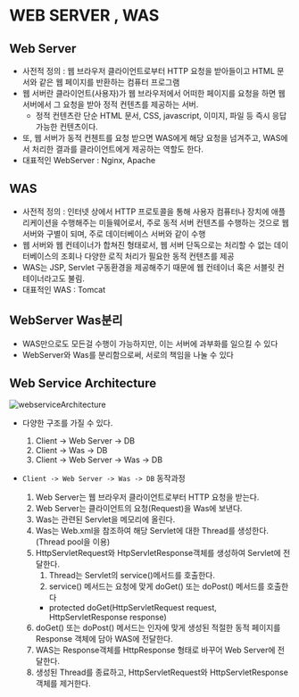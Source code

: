 # WEB SERVER , WAS

## Web Server

- 사전적 정의 : 웹 브라우저 클라이언트로부터 HTTP 요청을 받아들이고 HTML 문서와 같은 웹 페이지를 반환하는 컴퓨터 프로그램
- 웹 서버란 클라이언트(사용자)가 웹 브라우저에서 어떠한 페이지를 요청을 하면 웹 서버에서 그 요청을 받아 정적 컨텐츠를 제공하는 서버.
  - 정적 컨텐츠란 단순 HTML 문서, CSS, javascript, 이미지, 파일 등 즉시 응답 가능한 컨텐츠이다.
- 또, 웹 서버가 동적 컨첸트를 요청 받으면 WAS에게 해당 요청을 넘겨주고, WAS에서 처리한 결과를 클라이언트에게 제공하는 역할도 한다.
- 대표적인 WebServer : Nginx, Apache

## WAS

- 사전적 정의 : 인터넷 상에서 HTTP 프로토콜을 통해 사용자 컴퓨터나 장치에 애플리케이션을 수행해주는 미들웨어로서, 주로 동적 서버 컨텐츠를 수행하는 것으로 웹서버와 구별이 되며, 주로 데이터베이스 서버와 같이 수행
- 웹 서버와 웹 컨테이너가 합쳐진 형태로서, 웹 서버 단독으로는 처리할 수 없는 데이터베이스의 조회나 다양한 로직 처리가 필요한 동적 컨텐츠를 제공
- WAS는 JSP, Servlet 구동환경을 제공해주기 때문에 웹 컨테이너 혹은 서블릿 컨테이너라고도 불림.
- 대표적인 WAS : Tomcat

## WebServer Was분리

- WAS만으로도 모든걸 수행이 가능하지만, 이는 서버에 과부화를 일으킬 수 있다
- WebServer와 Was를 분리함으로써, 서로의 책임을 나눌 수 있다

## Web Service Architecture

![webserviceArchitecture](https://user-images.githubusercontent.com/76610357/222394726-81843d99-bbec-433a-92e3-58407790b14d.png)

- 다양한 구조를 가질 수 있다.

  1. Client -> Web Server -> DB
  2. Client -> Was -> DB
  3. Client -> Web Server -> Was -> DB

- `Client -> Web Server -> Was -> DB` 동작과정
  1. Web Server는 웹 브라우저 클라이언트로부터 HTTP 요청을 받는다.
  2. Web Server는 클라이언트의 요청(Request)을 Was에 보낸다.
  3. Was는 관련된 Servlet을 메모리에 올린다.
  4. Was는 Web.xml을 참조하여 해당 Servlet에 대한 Thread를 생성한다. (Thread pool을 이용)
  5. HttpServletRequest와 HtpServletResponse객체를 생성하여 Servlet에 전달한다.
     1. Thread는 Servlet의 service()메서드를 호출한다.
     2. service() 메서드는 요청에 맞게 doGet() 또는 doPost() 메서드를 호출한다
     - protected doGet(HttpServletRequest request, HttpServletResponse response)
  6. doGet() 또는 doPost() 메서드는 인자에 맞게 생성된 적절한 동적 페이지를 Response 객체에 담아 WAS에 전달한다.
  7. WAS는 Response객체를 HttpResponse 형태로 바꾸어 Web Server에 전달한다.
  8. 생성된 Thread를 종료하고, HttpServletRequest와 HttpServletResponse객체를 제거한다.

